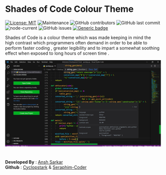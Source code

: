 # Shades of Code Colour Theme

[![License: MIT](https://img.shields.io/badge/License-MIT-yellow.svg)](https://opensource.org/licenses/MIT) ![Maintenance](https://img.shields.io/maintenance/yes/2023) ![GitHub contributors](https://img.shields.io/github/contributors/ansh-sarkar/solvable-shades) ![GitHub last commit](https://img.shields.io/github/last-commit/ansh-sarkar/solvable-shades) ![node-current](https://img.shields.io/node/v/yo) ![GitHub issues](https://img.shields.io/github/issues/ansh-sarkar/solvable-shades) [![Generic badge](https://img.shields.io/badge/Marketplace-VSCode-green.svg)](https://marketplace.visualstudio.com/items?itemName=Solvable.shades)

Shades of Code is a colour theme which was made keeping in mind the high contrast which programmers often demand in order to be able to perform faster coding , greater legibility and to impart a somewhat soothing effect when exposed to long hours of screen time .

<img src = "https://raw.githubusercontent.com/Ansh-Sarkar/Ansh-Sarkar/main/images/extension.jpg">

#

**Developed By** : [Ansh Sarkar](https://www.linkedin.com/in/ansh-sarkar/) <br/>
**Github** : [Cyclopstark](https://github.com/cyclopstark) & [Seraphim-Coder](https://github.com/ansh-sarkar)

